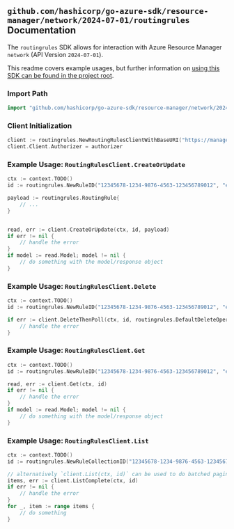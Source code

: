 
## `github.com/hashicorp/go-azure-sdk/resource-manager/network/2024-07-01/routingrules` Documentation

The `routingrules` SDK allows for interaction with Azure Resource Manager `network` (API Version `2024-07-01`).

This readme covers example usages, but further information on [using this SDK can be found in the project root](https://github.com/hashicorp/go-azure-sdk/tree/main/docs).

### Import Path

```go
import "github.com/hashicorp/go-azure-sdk/resource-manager/network/2024-07-01/routingrules"
```


### Client Initialization

```go
client := routingrules.NewRoutingRulesClientWithBaseURI("https://management.azure.com")
client.Client.Authorizer = authorizer
```


### Example Usage: `RoutingRulesClient.CreateOrUpdate`

```go
ctx := context.TODO()
id := routingrules.NewRuleID("12345678-1234-9876-4563-123456789012", "example-resource-group", "networkManagerName", "routingConfigurationName", "ruleCollectionName", "ruleName")

payload := routingrules.RoutingRule{
	// ...
}


read, err := client.CreateOrUpdate(ctx, id, payload)
if err != nil {
	// handle the error
}
if model := read.Model; model != nil {
	// do something with the model/response object
}
```


### Example Usage: `RoutingRulesClient.Delete`

```go
ctx := context.TODO()
id := routingrules.NewRuleID("12345678-1234-9876-4563-123456789012", "example-resource-group", "networkManagerName", "routingConfigurationName", "ruleCollectionName", "ruleName")

if err := client.DeleteThenPoll(ctx, id, routingrules.DefaultDeleteOperationOptions()); err != nil {
	// handle the error
}
```


### Example Usage: `RoutingRulesClient.Get`

```go
ctx := context.TODO()
id := routingrules.NewRuleID("12345678-1234-9876-4563-123456789012", "example-resource-group", "networkManagerName", "routingConfigurationName", "ruleCollectionName", "ruleName")

read, err := client.Get(ctx, id)
if err != nil {
	// handle the error
}
if model := read.Model; model != nil {
	// do something with the model/response object
}
```


### Example Usage: `RoutingRulesClient.List`

```go
ctx := context.TODO()
id := routingrules.NewRuleCollectionID("12345678-1234-9876-4563-123456789012", "example-resource-group", "networkManagerName", "routingConfigurationName", "ruleCollectionName")

// alternatively `client.List(ctx, id)` can be used to do batched pagination
items, err := client.ListComplete(ctx, id)
if err != nil {
	// handle the error
}
for _, item := range items {
	// do something
}
```
